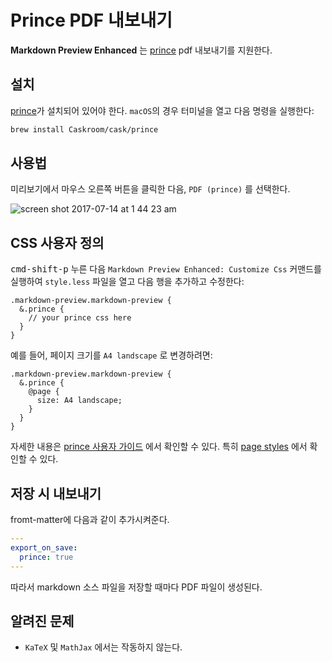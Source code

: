 # Prince PDF 내보내기

**Markdown Preview Enhanced** 는 [prince](https://www.princexml.com/) pdf 내보내기를 지원한다.

## 설치

[prince](https://www.princexml.com/)가 설치되어 있어야 한다.
`macOS`의 경우 터미널을 열고 다음 명령을 실행한다:

```sh
brew install Caskroom/cask/prince
```

## 사용법

미리보기에서 마우스 오른쪽 버튼을 클릭한 다음, `PDF (prince)` 를 선택한다.

![screen shot 2017-07-14 at 1 44 23 am](https://user-images.githubusercontent.com/1908863/28201287-fb5ea8d0-6835-11e7-9bdb-2afb458ee5cc.png)

## CSS 사용자 정의

<kbd>cmd-shift-p</kbd> 누른 다음 `Markdown Preview Enhanced: Customize Css` 커맨드를 실행하여 `style.less` 파일을 열고 다음 행을 추가하고 수정한다:

```less
.markdown-preview.markdown-preview {
  &.prince {
    // your prince css here
  }
}
```

예를 들어, 페이지 크기를 `A4 landscape` 로 변경하려면:

```less
.markdown-preview.markdown-preview {
  &.prince {
    @page {
      size: A4 landscape;
    }
  }
}
```

자세한 내용은 [prince 사용자 가이드](https://www.princexml.com/doc/) 에서 확인할 수 있다.
특히 [page styles](https://www.princexml.com/doc/paged/#page-styles) 에서 확인할 수 있다.

## 저장 시 내보내기

fromt-matter에 다음과 같이 추가시켜준다.

```yaml
---
export_on_save:
  prince: true
---

```

따라서 markdown 소스 파일을 저장할 때마다 PDF 파일이 생성된다.

## 알려진 문제

- `KaTeX` 및 `MathJax` 에서는 작동하지 않는다.
